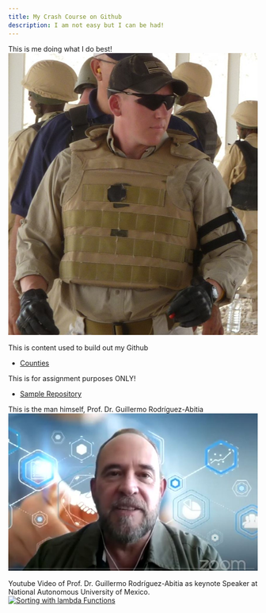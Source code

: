 ```yaml
---
title: My Crash Course on Github
description: I am not easy but I can be had!
---
```






This is me doing what I do best!
![My Picture](/pics/Iraq_2.jpg)

This is content used to build out my Github

- [Counties](/counties/index.md)

This is for assignment purposes ONLY!

- [Sample Repository](https://github.com/WorstCase26/BUAD-Launch)






This is the man himself, Prof. Dr. Guillermo Rodríguez-Abitia
![My el profesor](/pics/ProfRod.JPG)


Youtube Video of Prof. Dr. Guillermo Rodríguez-Abitia as keynote Speaker at National Autonomous University of Mexico.  
[![Sorting with lambda Functions](https://img.youtube.com/vi/VBeobBcnEqI/0.jpg)](https://www.youtube.com/watch?v=VBeobBcnEqI?t)
